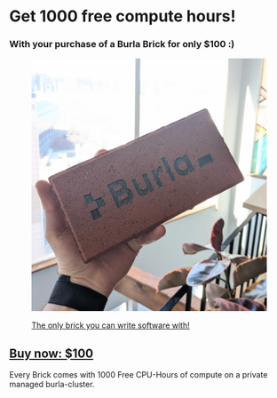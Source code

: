 # Get 1000 free compute hours!

### With your purchase of a Burla Brick for only $100 :)

<figure><img src=".gitbook/assets/PXL_20250311_184440369.jpg" alt="" width="563"><figcaption><p><a href="https://buy.stripe.com/28o9BF7gR9E81xudQQ">The only brick you can write software with!</a></p></figcaption></figure>

## [Buy now: $100](https://buy.stripe.com/28o9BF7gR9E81xudQQ)

Every Brick comes with 1000 Free CPU-Hours of compute on a private managed burla-cluster.





